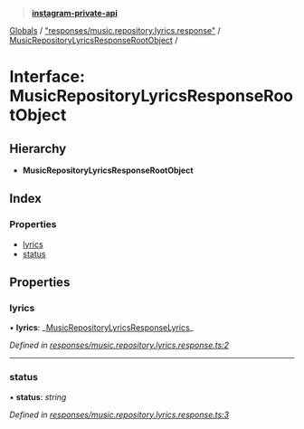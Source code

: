 > **[instagram-private-api](../README.md)**

[Globals](../README.md) / ["responses/music.repository.lyrics.response"](../modules/_responses_music_repository_lyrics_response_.md) / [MusicRepositoryLyricsResponseRootObject](_responses_music_repository_lyrics_response_.musicrepositorylyricsresponserootobject.md) /

# Interface: MusicRepositoryLyricsResponseRootObject

## Hierarchy

- **MusicRepositoryLyricsResponseRootObject**

## Index

### Properties

- [lyrics](_responses_music_repository_lyrics_response_.musicrepositorylyricsresponserootobject.md#lyrics)
- [status](_responses_music_repository_lyrics_response_.musicrepositorylyricsresponserootobject.md#status)

## Properties

### lyrics

• **lyrics**: _[MusicRepositoryLyricsResponseLyrics](\_responses_music_repository_lyrics_response_.musicrepositorylyricsresponselyrics.md)\_

_Defined in [responses/music.repository.lyrics.response.ts:2](https://github.com/realinstadude/instagram-private-api/blob/4ae8fec/src/responses/music.repository.lyrics.response.ts#L2)_

---

### status

• **status**: _string_

_Defined in [responses/music.repository.lyrics.response.ts:3](https://github.com/realinstadude/instagram-private-api/blob/4ae8fec/src/responses/music.repository.lyrics.response.ts#L3)_
